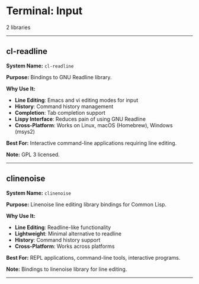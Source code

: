 # Terminal: Input

2 libraries

---

## cl-readline

**System Name:** `cl-readline`

**Purpose:** Bindings to GNU Readline library.

**Why Use It:**
- **Line Editing**: Emacs and vi editing modes for input
- **History**: Command history management
- **Completion**: Tab completion support
- **Lispy Interface**: Reduces pain of using GNU Readline
- **Cross-Platform**: Works on Linux, macOS (Homebrew), Windows (msys2)

**Best For:** Interactive command-line applications requiring line editing.

**Note:** GPL 3 licensed.

---


## clinenoise

**System Name:** `clinenoise`

**Purpose:** Linenoise line editing library bindings for Common Lisp.

**Why Use It:**
- **Line Editing**: Readline-like functionality
- **Lightweight**: Minimal alternative to readline
- **History**: Command history support
- **Cross-Platform**: Works across platforms

**Best For:** REPL applications, command-line tools, interactive programs.

**Note:** Bindings to linenoise library for line editing.

---



